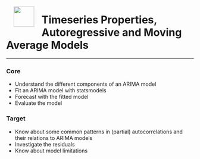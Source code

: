 <img src="http://imgur.com/1ZcRyrc.png" style="float: left; margin: 20px; height: 55px">

# Timeseries Properties, Autoregressive and Moving Average Models


---


### Core

- Understand the different components of an ARIMA model
- Fit an ARIMA model with statsmodels
- Forecast with the fitted model
- Evaluate the model

### Target

- Know about some common patterns in (partial) autocorrelations and their relations to ARIMA models
- Investigate the residuals
- Know about model limitations